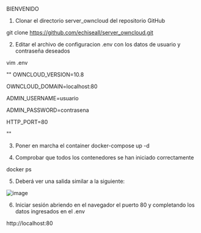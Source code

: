 BIENVENIDO

1. Clonar el directorio server_owncloud del repositorio GitHub

git clone https://github.com/echiseall/server_owncloud.git

2. Editar el archivo de configuracion .env con los datos de usuario y contraseña deseados

vim .env

""
OWNCLOUD_VERSION=10.8

OWNCLOUD_DOMAIN=localhost:80

ADMIN_USERNAME=usuario

ADMIN_PASSWORD=contrasena

HTTP_PORT=80

""

3. Poner en marcha el container
docker-compose up -d

4. Comprobar que todos los contenedores se han iniciado correctamente

docker ps

5. Deberá ver una salida similar a la siguiente:

 ![image](https://user-images.githubusercontent.com/90971034/142946481-00009eb4-db62-4d49-bcc3-d2c1d00c45d1.png)


6. Iniciar sesión abriendo en el navegador el puerto 80 y completando los datos ingresados en el .env 
 
http://localhost:80


